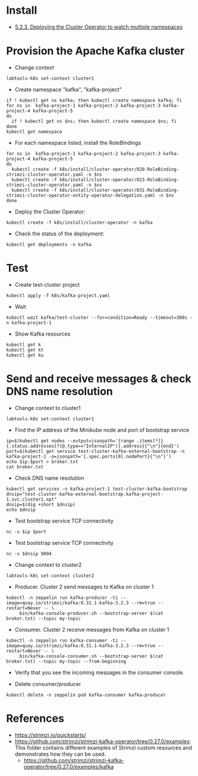 # Install
   * [5.2.3. Deploying the Cluster Operator to watch multiple namespaces](https://strimzi.io/docs/operators/latest/deploying.html#deploying-cluster-operator-to-watch-multiple-namespaces-str)

# Provision the Apache Kafka cluster
   * Change context
```shell
labtools-k8s set-context cluster1
```
   * Create namespace "kafka", "kafka-project"
```shell
if ! kubectl get ns kafka; then kubectl create namespace kafka; fi
for ns in  kafka-project-1 kafka-project-2 kafka-project-3 kafka-project-4 kafka-project-5
do 
  if ! kubectl get ns $ns; then kubectl create namespace $ns; fi
done
kubectl get namespace
```
   * For each namespace listed, install the RoleBindings
```shell
for ns in  kafka-project-1 kafka-project-2 kafka-project-3 kafka-project-4 kafka-project-5
do 
  kubectl create -f k8s/install/cluster-operator/020-RoleBinding-strimzi-cluster-operator.yaml -n $ns
  kubectl create -f k8s/install/cluster-operator/023-RoleBinding-strimzi-cluster-operator.yaml -n $ns
  kubectl create -f k8s/install/cluster-operator/031-RoleBinding-strimzi-cluster-operator-entity-operator-delegation.yaml -n $ns
done
```

   * Deploy the Cluster Operator:
```shell
kubectl create -f k8s/install/cluster-operator -n kafka
```

   * Check the status of the deployment:
```shell
kubectl get deployments -n kafka
```







# Test
   * Create test-cluster project
```shell
kubectl apply -f k8s/kafka-project.yaml
```
 
   * Wait
```shell
kubectl wait kafka/test-cluster --for=condition=Ready --timeout=300s -n kafka-project-1
```

   * Show Kafka resources
```shell
kubectl get k
kubectl get kt
kubectl get ku
```


# Send and receive messages & check DNS name resolution
   * Change context to cluster1
```shell
labtools-k8s set-context cluster1
```

   * Find the IP address of the Minikube node and port of bootstrap service
```shell
ip=$(kubectl get nodes --output=jsonpath='{range .items[*]}{.status.addresses[?(@.type=="InternalIP")].address}{"\n"}{end}')
port=$(kubectl get service test-cluster-kafka-external-bootstrap -n kafka-project-1 -o=jsonpath='{.spec.ports[0].nodePort}{"\n"}')
echo $ip:$port > broker.txt
cat broker.txt
```

   * Check DNS name resolution
```shell
kubectl get services -n kafka-project-1 test-cluster-kafka-bootstrap
dnsip="test-cluster-kafka-external-bootstrap.kafka-project-1.svc.cluster1.xpt"
dnsip=$(dig +short $dnsip)
echo $dnsip
```

   * Test bootstrap service TCP connectivity
```shell
nc -v $ip $port
```

   * Test bootstrap service TCP connectivity
```shell
nc -v $dnsip 9094
```

   * Change context to cluster2
```shell
labtools-k8s set-context cluster2
```

   * Producer. Cluster 2 send messages to Kafka on cluster 1
```shell
kubectl -n zeppelin run kafka-producer -ti --image=quay.io/strimzi/kafka:0.31.1-kafka-3.2.3 --rm=true --restart=Never -- \
     bin/kafka-console-producer.sh --bootstrap-server $(cat broker.txt) --topic my-topic
```

   * Consumer. Cluster 2 receive messages from Kafka on cluster 1
```shell
kubectl -n zeppelin run kafka-consumer -ti --image=quay.io/strimzi/kafka:0.31.1-kafka-3.2.3 --rm=true --restart=Never -- \
     bin/kafka-console-consumer.sh --bootstrap-server $(cat broker.txt) --topic my-topic --from-beginning
```

   * Verify that you see the incoming messages in the consumer console.

   * Delete consumer/producer
```shell
kubectl delete -n zeppelin pod kafka-consumer kafka-producer
```

# References
   * https://strimzi.io/quickstarts/
   * https://github.com/strimzi/strimzi-kafka-operator/tree/0.27.0/examples: This folder contains different examples of Strimzi custom resources and demonstrates how they can be used.
      * https://github.com/strimzi/strimzi-kafka-operator/tree/0.27.0/examples/kafka
    